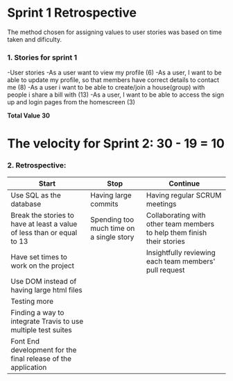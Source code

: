 # Sprint 1 Retrospective
The method chosen for assigning values to user stories was based on time taken and dificulty.
### 1. Stories for sprint 1
-User stories
-As a user want to view my profile (6)
-As a user, I want to be able to update my profile, so that members have correct details to contact me (8)
-As a user i want to be able to create/join a house(group) with people i share a bill with (13)
-As a user, I want to be able to access the sign up and login pages from the homescreen (3)

**Total Value** **30**
# **The velocity for Sprint 2: 30 - 19 = 10** 
### 2. Retrospective:
| Start                                                                                                                                                                                                                                                                                                                    | Stop                                                                       | Continue                                                                                                                                                                 |
|--------------------------------------------------------------------------------------------------------------------------------------------------------------------------------------------------------------------------------------------------------------------------------------------------------------------------|----------------------------------------------------------------------------|--------------------------------------------------------------------------------------------------------------------------------------------------------------------------|
|   Use SQL as the database|  Having large commits | Having regular SCRUM meetings
|Break the stories to have at least a   value of less than or equal to 13| Spending too much time on a   single story| Collaborating with other team members   to help them finish their stories
|Have set times to work on the project||Insightfully reviewing each team members'   pull request
|Use DOM instead of having large html files| 
|Testing more|
|Finding a way to integrate Travis to use    multiple test suites| 
| Font End development for the final release of the application |  
